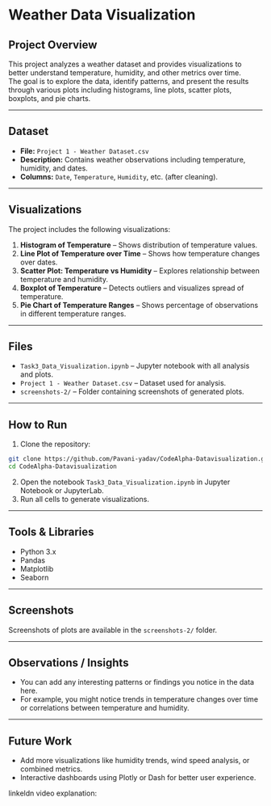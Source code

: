 
# Weather Data Visualization

## Project Overview
This project analyzes a weather dataset and provides visualizations to better understand temperature, humidity, and other metrics over time.  
The goal is to explore the data, identify patterns, and present the results through various plots including histograms, line plots, scatter plots, boxplots, and pie charts.

---

## Dataset
- **File:** `Project 1 - Weather Dataset.csv`  
- **Description:** Contains weather observations including temperature, humidity, and dates.  
- **Columns:** `Date`, `Temperature`, `Humidity`, etc. (after cleaning).

---

## Visualizations
The project includes the following visualizations:

1. **Histogram of Temperature** – Shows distribution of temperature values.  
2. **Line Plot of Temperature over Time** – Shows how temperature changes over dates.  
3. **Scatter Plot: Temperature vs Humidity** – Explores relationship between temperature and humidity.  
4. **Boxplot of Temperature** – Detects outliers and visualizes spread of temperature.  
5. **Pie Chart of Temperature Ranges** – Shows percentage of observations in different temperature ranges.

---

## Files
- `Task3_Data_Visualization.ipynb` – Jupyter notebook with all analysis and plots.  
- `Project 1 - Weather Dataset.csv` – Dataset used for analysis.  
- `screenshots-2/` – Folder containing screenshots of generated plots.

---

## How to Run
1. Clone the repository:

```bash
git clone https://github.com/Pavani-yadav/CodeAlpha-Datavisualization.git
cd CodeAlpha-Datavisualization
````

2. Open the notebook `Task3_Data_Visualization.ipynb` in Jupyter Notebook or JupyterLab.
3. Run all cells to generate visualizations.

---

## Tools & Libraries

* Python 3.x
* Pandas
* Matplotlib
* Seaborn

---

## Screenshots

Screenshots of plots are available in the `screenshots-2/` folder.

---

## Observations / Insights

* You can add any interesting patterns or findings you notice in the data here.
* For example, you might notice trends in temperature changes over time or correlations between temperature and humidity.

---

## Future Work

* Add more visualizations like humidity trends, wind speed analysis, or combined metrics.
* Interactive dashboards using Plotly or Dash for better user experience.

linkeldn video explanation:
